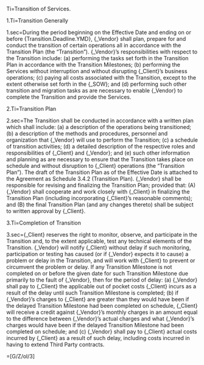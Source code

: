Ti=Transition of Services.

1.Ti=Transition Generally

1.sec=During the period beginning on the Effective Date and ending on or before {Transition.Deadline.YMD}, {_Vendor} shall plan, prepare for and conduct the transition of certain operations all in accordance with the Transition Plan (the “Transition”). {_Vendor}’s responsibilities with respect to the Transition include: (a) performing the tasks set forth in the Transition Plan in accordance with the Transition Milestones; (b) performing the Services without interruption and without disrupting {_Client}’s business operations; (c) paying all costs associated with the Transition, except to the extent otherwise set forth in the {_SOW}; and (d) performing such other transition and migration tasks as are necessary to enable {_Vendor} to complete the Transition and provide the Services.

2.Ti=Transition Plan

2.sec=The Transition shall be conducted in accordance with a written plan which shall include: (a) a description of the operations being transitioned; (b) a description of the methods and procedures, personnel and organization that {_Vendor} will use to perform the Transition; (c) a schedule of transition activities; (d) a detailed description of the respective roles and responsibilities of {_Client} and {_Vendor}; and (e) such other information and planning as are necessary to ensure that the Transition takes place on schedule and without disruption to {_Client} operations (the “Transition Plan”). The draft of the Transition Plan as of the Effective Date is attached to the Agreement as Schedule 3.4.2 (Transition Plan). {_Vendor} shall be responsible for revising and finalizing the Transition Plan; provided that: (A) {_Vendor} shall cooperate and work closely with {_Client} in finalizing the Transition Plan (including incorporating {_Client}’s reasonable comments); and (B) the final Transition Plan (and any changes thereto) shall be subject to written approval by {_Client}.

3.Ti=Completion of Transition

3.sec={_Client} reserves the right to monitor, observe, and participate in the Transition and, to the extent applicable, test any technical elements of the Transition. {_Vendor} will notify {_Client} without delay if such monitoring, participation or testing has caused (or if {_Vendor} expects it to cause) a problem or delay in the Transition, and will work with {_Client} to prevent or circumvent the problem or delay. If any Transition Milestone is not completed on or before the given date for such Transition Milestone due primarily to the fault of {_Vendor}, then for the period of delay: (a) {_Vendor} shall pay to {_Client} the applicable out of pocket costs {_Client} incurs as a result of the delay until such Transition Milestone is completed; (b) if {_Vendor}’s charges to {_Client} are greater than they would have been if the delayed Transition Milestone had been completed on schedule, {_Client} will receive a credit against {_Vendor}’s monthly charges in an amount equal to the difference between {_Vendor}’s actual charges and what {_Vendor}’s charges would have been if the delayed Transition Milestone had been completed on schedule; and (c) {_Vendor} shall pay to {_Client} actual costs incurred by {_Client} as a result of such delay, including costs incurred in having to extend Third Party contracts.

=[G/Z/ol/3]

